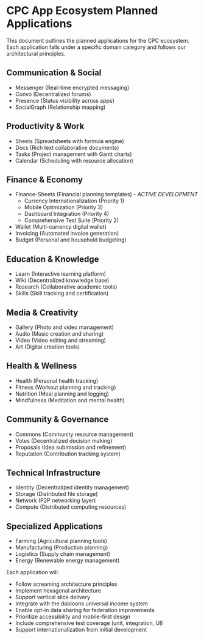 # CPC App Ecosystem Planned Applications

This document outlines the planned applications for the CPC ecosystem. Each application falls under a specific domain category and follows our architectural principles.

## Communication & Social
- Messenger (Real-time encrypted messaging)
- Convo (Decentralized forums)
- Presence (Status visibility across apps)
- SocialGraph (Relationship mapping)

## Productivity & Work
- Sheets (Spreadsheets with formula engine)
- Docs (Rich text collaborative documents)
- Tasks (Project management with Gantt charts)
- Calendar (Scheduling with resource allocation)

## Finance & Economy
- Finance-Sheets (Financial planning templates) - *ACTIVE DEVELOPMENT*
  - Currency Internationalization (Priority 1)
  - Mobile Optimization (Priority 3)
  - Dashboard Integration (Priority 4)
  - Comprehensive Test Suite (Priority 2)
- Wallet (Multi-currency digital wallet)
- Invoicing (Automated invoice generation)
- Budget (Personal and household budgeting)

## Education & Knowledge
- Learn (Interactive learning platform)
- Wiki (Decentralized knowledge base)
- Research (Collaborative academic tools)
- Skills (Skill tracking and certification)

## Media & Creativity
- Gallery (Photo and video management)
- Audio (Music creation and sharing)
- Video (Video editing and streaming)
- Art (Digital creation tools)

## Health & Wellness
- Health (Personal health tracking)
- Fitness (Workout planning and tracking)
- Nutrition (Meal planning and logging)
- Mindfulness (Meditation and mental health)

## Community & Governance
- Commons (Community resource management)
- Votes (Decentralized decision making)
- Proposals (Idea submission and refinement)
- Reputation (Contribution tracking system)

## Technical Infrastructure
- Identity (Decentralized identity management)
- Storage (Distributed file storage)
- Network (P2P networking layer)
- Compute (Distributed computing resources)

## Specialized Applications
- Farming (Agricultural planning tools)
- Manufacturing (Production planning)
- Logistics (Supply chain management)
- Energy (Renewable energy management)

Each application will:
- Follow screaming architecture principles
- Implement hexagonal architecture
- Support vertical slice delivery
- Integrate with the dabloons universal income system
- Enable opt-in data sharing for federation improvements
- Prioritize accessibility and mobile-first design
- Include comprehensive test coverage (unit, integration, UI)
- Support internationalization from initial development